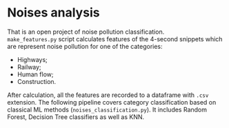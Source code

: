 # Noises analysis

That is an open project of noise pollution classification.  
`make_features.py` script calculates features of the 4-second snippets which are represent noise pollution for one of the categories:
- Highways;    
- Railway;    
- Human flow;
- Construction.  

After calculation, all the features are recorded to a dataframe with `.csv` extension. The following pipeline covers category classification based on classical ML methods (`noises_classification.py`). It includes Random Forest, Decision Tree classifiers as well as KNN.



